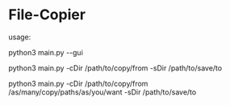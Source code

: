 # File-Copier

usage:

  python3 main.py --gui
  
  python3 main.py -cDir /path/to/copy/from -sDir /path/to/save/to
  
  python3 main.py -cDir /path/to/copy/from /as/many/copy/paths/as/you/want -sDir /path/to/save/to

